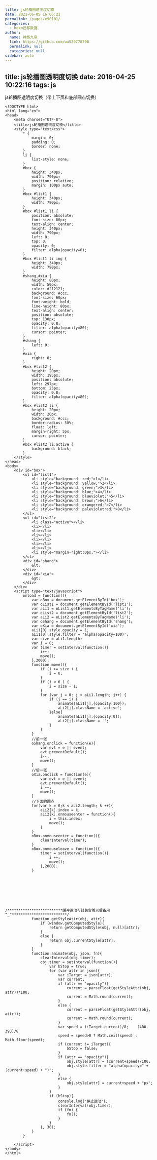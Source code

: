 ```yaml
---
title: js轮播图透明度切换
date: 2021-06-05 16:06:21
permalink: /pages/e90101/
categories: 
  - hexo迁移数据
author: 
  name: 神族九帝
  link: https://github.com/wu529778790
  permalink: null
  categories: null
sidebar: auto
---
```

title: js轮播图透明度切换
date: 2016-04-25 10:22:16
tags: js
---

js轮播图透明度切换（带上下页和底部圆点切换）

<!--more-->

    <!DOCTYPE html>
    <html lang="en">
    <head>
        <meta charset="UTF-8">
        <title>js轮播图透明度切换</title>
        <style type="text/css">
            * {
                margin: 0;
                padding: 0;
                border: none;
            }
            li {
                list-style: none;
            }
            #box {
                height: 340px;
                width: 790px;
                position: relative;
                margin: 100px auto;
            }
            #box #list1 {
                height: 340px;
                width: 790px;
            }
            #box #list1 li {
                position: absolute;
                font-size: 80px;
                text-align: center;
                height: 340px;
                width: 790px;
                left: 0;
                top: 0;
                opacity: 0;
                filter: alpha(opacity=0);
            }
            #box #list1 li img {
                height: 340px;
                width: 790px;
            }
            #shang,#xia {
                height: 80px;
                width: 50px;
                color: #212121;
                background: #ccc;
                font-size: 60px;
                font-weight: bold;
                line-height: 80px;
                text-align: center;
                position: absolute;
                top: 130px;
                opacity: 0.8;
                filter: alpha(opacity=80);
                cursor: pointer;
            }
            #shang {
                left: 0;
            }
            #xia {
                right: 0;
            }
            #box #list2 {
                height: 20px;
                width: 195px;
                position: absolute;
                left: 297px;
                bottom: 25px;
                opacity: 0.8;
                filter: alpha(opacity=80);
            }
            #box #list2 li {
                height: 20px;
                width: 20px;
                background: #ccc;
                border-radius: 50%;
                float: left;
                margin-right: 5px;
                cursor: pointer;
            }
            #box #list2 li.active {
                background: black;
            }
        </style>
    </head>
    <body>
        <div id="box">
            <ul id="list1">
                <li style="background: red;">1</li>
                <li style="background: yellow;">2</li>
                <li style="background: green;">3</li>
                <li style="background: blue;">4</li>
                <li style="background: blueviolet;">5</li>
                <li style="background: brown;">6</li>
                <li style="background: orangered;">7</li>
                <li style="background: palevioletred;">8</li>               
            </ul>
            <ul id="list2">
                <li class="active"></li>
                <li></li>
                <li></li>
                <li></li>
                <li></li>
                <li></li>
                <li></li>
                <li style="margin-right:0px;"></li>
            </ul>
            <div id="shang">
                &lt;
            </div>
            <div id="xia">
                &gt;
            </div>
        </div>
        <script type="text/javascript">
            onload = function(){
                var oBox = document.getElementById('box');
                var oList1 = document.getElementById('list1');
                var aLi1 = oList1.getElementsByTagName('li');
                var oList2 = document.getElementById('list2');
                var aLi2 = oList2.getElementsByTagName('li');
                var oShang = document.getElementById('shang');
                var oXia = document.getElementById('xia');
                aLi1[0].style.opacity = 1;
                aLi1[0].style.filter = 'alpha(opacity=100)';
                var size = aLi1.length;
                var i = 0;
                var timer = setInterval(function(){
                    i++;
                    move();
                },2000);
                function move(){
                    if (i >= size ) {
                        i = 0;
                    }
                    if (i < 0 ) {
                        i = size - 1;
                    }
                    for (var j = 0; j < aLi1.length; j++) {
                        if (j == i) {
                            animate(aLi1[j],{opacity:100});
                            aLi2[j].className = 'active';
                        }else{
                            animate(aLi1[j],{opacity:0});
                            aLi2[j].className = '';
                        }
                    }
                }
                //前一张
                oShang.onclick = function(e){
                    var evt = e || event;
                    evt.preventDefault();
                    i--;
                    move();
                }
                //后一张
                oXia.onclick = function(e){
                    var evt = e || event;
                    evt.preventDefault();
                    i ++;
                    move();
                }
                //下面的圆点
                for(var k = 0;k < aLi2.length; k ++){
                    aLi2[k].index = k;
                    aLi2[k].onmouseenter = function(){
                        i = this.index;
                        move();
                    }
                }
                oBox.onmouseenter = function(){
                    clearInterval(timer);
                }
                oBox.onmouseleave = function(){
                    timer = setInterval(function(){
                        i ++;
                        move();
                    },2000);
                }








    /*************************缓冲运动可封装留着以后备用^_^*************************/
                function getStyleAttr(obj, attr){
                    if (window.getComputedStyle){
                        return getComputedStyle(obj, null)[attr]; 
                    }
                    else {
                        return obj.currentStyle[attr];  
                    }
                }
                function animate(obj, json, fn){
                    clearInterval(obj.timer); 
                    obj.timer = setInterval(function(){
                        var bStop = true; 
                        for (var attr in json){
                            var iTarget = json[attr]; 
                            var current;
                            if (attr == "opacity"){ 
                                current = parseFloat(getStyleAttr(obj, attr))*100;
                                current = Math.round(current);
                            }
                            else { 
                                current = parseFloat(getStyleAttr(obj, attr));
                                current = Math.round(current);
                            }
                            var speed = (iTarget-current)/8;    (400-393)/8
                            speed = speed>0 ? Math.ceil(speed) : Math.floor(speed);
                            if (current != iTarget){
                                bStop = false; 
                            }
                            if (attr == "opacity"){ 
                                obj.style[attr] = (current+speed)/100;
                                obj.style.filter = "alpha(opacity=" + (current+speed) + ")";
                            }
                            else { 
                                obj.style[attr] = current+speed + "px";
                            }
                        }
                        if (bStop){
                            console.log("停止运动");
                            clearInterval(obj.timer); 
                            if (fn) {
                                fn(); 
                            }
                        }
                    }, 30);
                }
            }

        </script>
    </body>
    </html>